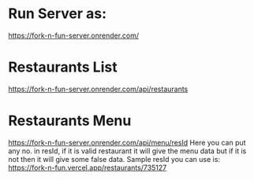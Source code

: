 # Run Server as:
https://fork-n-fun-server.onrender.com/

# Restaurants List 
https://fork-n-fun-server.onrender.com/api/restaurants

# Restaurants Menu 
https://fork-n-fun-server.onrender.com/api/menu/resId
Here you can put any no. in resId, if it is valid restaurant it will give the menu data but if it is not then it will give some false data.
Sample resId you can use is: https://fork-n-fun.vercel.app/restaurants/735127
